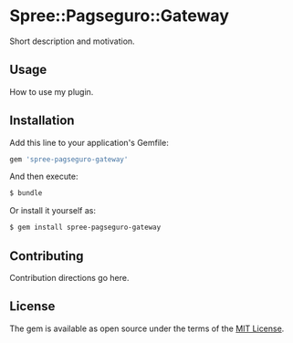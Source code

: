# Spree::Pagseguro::Gateway
Short description and motivation.

## Usage
How to use my plugin.

## Installation
Add this line to your application's Gemfile:

```ruby
gem 'spree-pagseguro-gateway'
```

And then execute:
```bash
$ bundle
```

Or install it yourself as:
```bash
$ gem install spree-pagseguro-gateway
```

## Contributing
Contribution directions go here.

## License
The gem is available as open source under the terms of the [MIT License](http://opensource.org/licenses/MIT).
